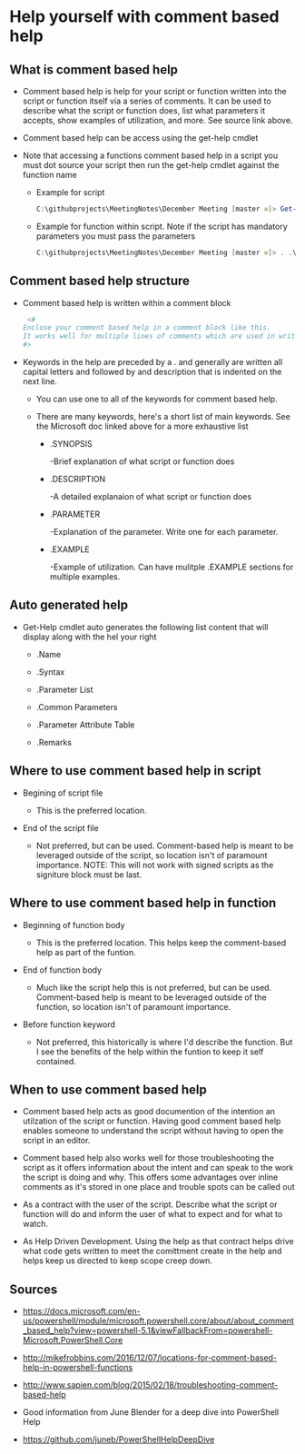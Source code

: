 # Help yourself with comment based help

## What is comment based help

- Comment based help is help for your script or function written into the script or function itself via a series of comments. It can be used to describe what the script or function does, list what parameters it accepts, show examples of utilization, and more. See source link above.

- Comment based help can be access using the get-help cmdlet

- Note that accessing a functions comment based help in a script you must dot source your script then run the get-help cmdlet against the function name
    
    - Example for script

        ```powershell
        C:\githubprojects\MeetingNotes\December Meeting [master ≡]> Get-Help .\adr_wrapper.ps1
        ```

    - Example for function within script. Note if the script has mandatory parameters you must pass the parameters

        ```powershell
        C:\githubprojects\MeetingNotes\December Meeting [master ≡]> . .\adr_wrapper.ps1 -SiteCode nul -ADRName null ; get-help removeupdate
        ```
## Comment based help structure

- Comment based help is written within a comment block

    ```powershell
     <# 
    Enclose your comment based help in a comment block like this.
    It works well for multiple lines of comments which are used in writting comment based help
    #>
    ```
- Keywords in the help are preceded by a . and generally are written all capital letters and followed by and description that is indented on the next line.

    - You can use one to all of the keywords for comment based help.
    - There are many keywords, here's a short list of main keywords. See the Microsoft doc linked above for a more exhaustive list
    
        - .SYNOPSIS

            -Brief explanation of what script or function does

        - .DESCRIPTION

            -A detailed explanaion of what script or function does

        - .PARAMETER <name>

            -Explanation of the parameter. Write one for each parameter.

        - .EXAMPLE

            -Example of utilization. Can have mulitple .EXAMPLE sections for multiple examples.

## Auto generated help

- Get-Help cmdlet auto generates the following list content that will display along with the hel your right

    - .Name
    
    - .Syntax

    - .Parameter List

    - .Common Parameters

    - .Parameter Attribute Table

    - .Remarks


## Where to use comment based help in script

- Begining of script file

    - This is the preferred location.

- End of the script file

    - Not preferred, but can be used. Comment-based help is meant to be leveraged outside of the script, so location isn't of paramount importance. NOTE:  This will not work with signed scripts as the signiture block must be last.

## Where to use comment based help in function

- Beginning of function body

    - This is the preferred location. This helps keep the comment-based help as part of the funtion.

- End of function body

    - Much like the script help this is not preferred, but can be used. Comment-based help is meant to be leveraged outside of the function, so location isn't of paramount importance.

- Before function keyword

    - Not preferred, this historically is where I'd describe the function. But I see the benefits of the help within the funtion to keep it self contained.

## When to use comment based help

 - Comment based help acts as good documention of the intention an utilzation of the script or function. Having good comment based help enables someone to understand the script without having to open the script in an editor. 

 - Comment based help also works well for those troubleshooting the script as it offers information about the intent and can speak to the work the script is doing and why. This offers some advantages over inline comments as it's stored in one place and trouble spots can be called out
 
 - As a contract with the user of the script. Describe what the script or function will do and inform the user of what to expect and for what to watch.

 - As Help Driven Development. Using the help as that contract helps drive what code gets written to meet the comittment create in the help and helps keep us directed to keep scope creep down.

## Sources

- <https://docs.microsoft.com/en-us/powershell/module/microsoft.powershell.core/about/about_comment_based_help?view=powershell-5.1&viewFallbackFrom=powershell-Microsoft.PowerShell.Core>

- <http://mikefrobbins.com/2016/12/07/locations-for-comment-based-help-in-powershell-functions>

- <http://www.sapien.com/blog/2015/02/18/troubleshooting-comment-based-help>

- Good information from June Blender for a deep dive into PowerShell Help

- <https://github.com/juneb/PowerShellHelpDeepDive>
